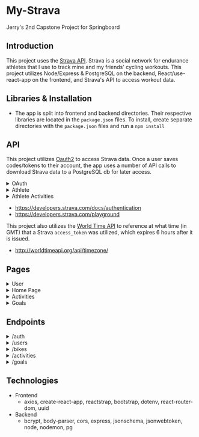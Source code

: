 # My-Strava

Jerry's 2nd Capstone Project for Springboard

## Introduction

This project uses the [Strava API](https://developers.strava.com/docs/reference). Strava is a social network for endurance athletes that I use to track mine and my friends' cycling workouts. This project utilizes Node/Express & PostgreSQL on the backend, React/use-react-app on the frontend, and Strava's API to access workout data.

## Libraries & Installation

- The app is split into frontend and backend directories. Their respective libraries are located in the `package.json` files. To install, create separate directories with the `package.json` files and run a `npm install`

## API
This project utilizes [Oauth2](https://developers.strava.com/docs/authentication/) to access Strava data. Once a user saves codes/tokens to their account, the app uses a number of API calls to download Strava data to a PostgreSQL db for later access.

<details>
  <summary>OAuth</summary>
  <strong><a href="https://developers.strava.com/docs/authentication/">Strava Authentication</a></strong>
  This app connects to Strava using Oauth once (saving the generated auth_code), exchanges credentials for access & refresh tokens, and uses those tokens to download user activity data on subsequent sign-ins. A full explanation for this process is detailed in the [Strava Developers documentation](https://developers.strava.com/docs/authentication/)
</details>
<details>
  <summary>Athlete</summary>
  <strong><a href="https://developers.strava.com/playground/#/Athletes/getLoggedInAthlete">GET /athlete</a></strong>
  The athlete route returns profile data for Strava athletes. This app saves the athlete id and their bikes from the returned object.
</details>
<details>
  <summary>Athlete Activities</summary>
  <strong><a href="https://developers.strava.com/playground/#/Activities/getLoggedInAthleteActivities">GET /athlete/activities</a></strong>
  The athlete activities route returns an array of activiy objects, each of which include details of the activity and a reference to the associated athlete. Activities are downloaded using query parameters for batching (page & per_page) and filtering by date (after the last recorded activity). This app saves activity name, date, type, distance, kilojoules, moving_time, and trainer (T/F) data.
</details>

- https://developers.strava.com/docs/authentication
- https://developers.strava.com/playground

This project also utilizes the [World Time API](http://worldtimeapi.org/) to reference at what time (in GMT) that a Strava `access_token` was utilized, which expires 6 hours after it is issued.
- http://worldtimeapi.org/api/timezone/

## Pages
<details>
  <summary>User</summary>
  <ul>
    <li><strong>/signup</strong></li> - User Signup 
    <li><strong>/login</strong></li> - User Login 
    <li><strong>/user-update</strong> - User Update 
      <ol>
        <li>lists Strava athlete info or links to a one-time process for linking to Strava data</li>
        <li>form to update user profile information</li>
      </ol>
    </li>
  </ul>
</details>
<details>
  <summary>Home Page</summary>
  <ul>
    <li><strong>/</strong> - displays message to sign into app or displays latest Activities and Goals w/ links to view Activities and Goals pages</li>
  </ul>
</details>
<details>
  <summary>Activities</summary>
  <ul>
    <li><strong>/activities</strong> - lists activities with stats for date, distance, and calories and navigation to view more activities</li>
    <li><strong>/activities/{{activity_id}}</strong> - lists additional activity details</li>
  </ul>
</details>
<details>  
  <summary>Goals</summary>
  <ul>
    <li><strong>/goals</strong> - list goal dates, distance, or calories, and has options to navigate and view more goals</li>
    <li><strong>/goals/{{goal_id}}</strong> - lists additional goal details</li>
    <li><strong>/goals/new</strong> - displays form for posting weekly, monthly, and yearly goals</li>
  </ul>
</details>
  
## Endpoints
<details>
<summary>/auth</summary>
  <ul>
    <li><strong>GET /strava/callback</strong> - endpoint that Strava redirects to after Oauth verification; saves a one-time Strava auth_code for Strava token exchange</li>
    <li><strong>POST /strava/tokens</strong> - saves user's Strava refresh_token and access_token</li>
    <li><strong>POST /token</strong> - authenticates user and returns jwt to authenticate future requests</li>
    <li><strong>POST /register</strong> - registers users to app</li>
  </ul>
</details>
<details>
<summary>/users</summary>
  <ul>
    <li><strong>GET /{{username}}</strong> - returns user profile data</li>
    <li><strong>PATCH /{{username}}</strong> - updates user profile</li>
    <li><strong>GET /{{username}}/bikes</strong> - returns an array of user bikes</li>
    <li><strong>GET /{{username}}/goals</strong> - returns an array of user goals</li>
    <li><strong>GET /{{username}}/goals-count</strong> - returns an object with the number of user's goal records</li>
    <li><strong>GET /{{username}}/details</strong> - returns extra user details, including token information</li>
  </ul>
</details>
<details>
<summary>/bikes</summary>
  <ul>
    <li><strong>POST /</strong> - saves an array of bike data</li>
    <li> <strong>GET /{{bike_id}}</strong> - returns bike data</li>
    <li><strong>GET /</strong> - returns an array of user's bikes</li>
    <li><strong>DELETE /{{bike_id}}</strong> - deletes the selected bike</li>
  </ul>
</details>
<details>
<summary>/activities</summary>
  <ul>
    <li><strong>POST /</strong> - saves an array of activities (of data downloaded from Strava)</li>
    <li><strong>GET /</strong> - returns an array of user's activities, using parameters to specify the size of the array and the page number (starting from 1) to retrieve</li>
    <li><strong>GET /count</strong> - returns an object with count of user's activities</li>
    <li><strong>GET /{{activity_id}}</strong> - returns details of the selected activity</li>
    <li><strong>DELETE /{{activity_id}}</strong> - deletes the selected activity</li>
  </ul>
</details>
<details>
  <summary>/goals</summary>
  <ul>
    <li><strong>POST /</strong> - saves a new user goal</li>
    <li><strong>GET /{{goal_id}}</strong> - returns the selected user goal</li>
    <li><strong>PATCH /{{goal_id}}</strong> - updates the selected user goal</li>
    <li><strong>DELETE /{{goal_id}}</strong> - deletes the selected user goal</li>
  </ul>
</details>

## Technologies
- Frontend
  - axios, create-react-app, reactstrap, bootstrap, dotenv, react-router-dom, uuid
- Backend
  - bcrypt, body-parser, cors, express, jsonschema, jsonwebtoken, node, nodemon, pg
